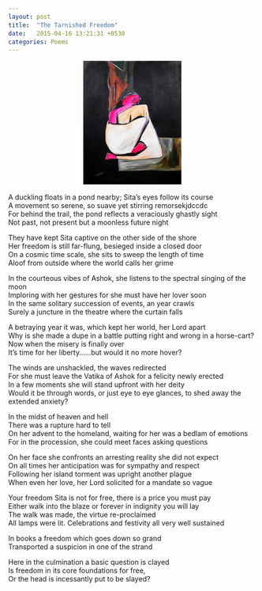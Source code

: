 ```yaml
---
layout: post
title:  "The Tarnished Freedom"
date:   2015-04-16 13:21:31 +0530
categories: Poems
---
```

<p align = "center"><img src="https://raw.githubusercontent.com/rishabht1/rishabht1.github.io/master/media/sita.jpg" style="height:250px; width: 200px; margin:auto"/></p>

A duckling floats in a pond nearby; Sita’s eyes follow its course  
A movement so serene, so suave yet stirring remorsekjdccdc  
For behind the trail, the pond reflects a veraciously ghastly sight  
Not past, not present but a moonless future night  

They have kept Sita captive on the other side of the shore  
Her freedom is still far-flung, besieged inside a closed door  
On a cosmic time scale, she sits to sweep the length of time  
Aloof from outside where the world calls her grime  

In the courteous vibes of Ashok, she listens to the spectral singing of the moon  
Imploring with her gestures for she must have her lover soon  
In the same solitary succession of events, an year crawls  
Surely a juncture in the theatre where the curtain falls  

A betraying year it was, which kept her world, her Lord apart  
Why is she made a dupe in a battle putting right and wrong in a horse-cart?  
Now when the misery is finally over  
It’s time for her liberty……but would it no more hover?  

The winds are unshackled, the waves redirected  
For she must leave the Vatika of Ashok for a felicity newly erected  
In a few moments she will stand upfront with her deity  
Would it be through words, or just eye to eye glances, to shed away the extended anxiety?  

In the midst of heaven and hell  
There was a rupture hard to tell  
On her advent to the homeland, waiting for her was a bedlam of emotions  
For in the procession, she could meet faces asking questions  

On her face she confronts an arresting reality she did not expect  
On all times her anticipation was for sympathy and respect  
Following her island torment was upright another plague  
When even her love, her Lord solicited for a mandate so vague      

Your freedom Sita is not for free, there is a price you must pay  
Either walk into the blaze or forever in indignity you will lay  
The walk was made, the virtue re-proclaimed  
All lamps were lit. Celebrations and festivity all very well sustained  

In books a freedom which goes down so grand  
Transported a suspicion in one of the strand  

Here in the culmination a basic question is clayed  
Is freedom in its core foundations for free,  
Or the head is incessantly put to be slayed?
